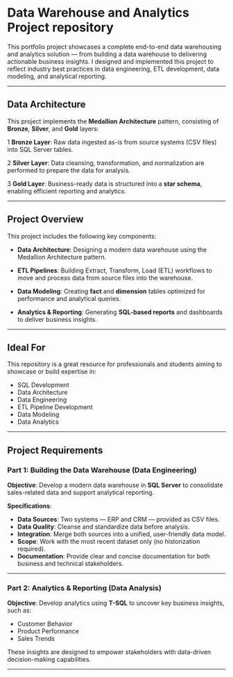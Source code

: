 # Data Warehouse and Analytics Project repository
This portfolio project showcases a complete end-to-end data warehousing and analytics solution — from building a data warehouse to delivering actionable business insights. I designed and implemented this project to reflect industry best practices in data engineering, ETL development, data modeling, and analytical reporting.

---

## Data Architecture

This project implements the **Medallion Architecture** pattern, consisting of **Bronze**, **Silver**, and **Gold** layers:

1 **Bronze Layer**:
  Raw data ingested as-is from source systems (CSV files) into SQL Server tables.

2 **Silver Layer**:
  Data cleansing, transformation, and normalization are performed to prepare the data for analysis.

3 **Gold Layer**:
  Business-ready data is structured into a **star schema**, enabling efficient reporting and analytics.
  
---

## Project Overview

This project includes the following key components:

* **Data Architecture**:
  Designing a modern data warehouse using the Medallion Architecture pattern.

* **ETL Pipelines**:
  Building Extract, Transform, Load (ETL) workflows to move and process data from source files into the warehouse.

* **Data Modeling**:
  Creating **fact** and **dimension** tables optimized for performance and analytical queries.

* **Analytics & Reporting**:
  Generating **SQL-based reports** and dashboards to deliver business insights.

---

## Ideal For

This repository is a great resource for professionals and students aiming to showcase or build expertise in:

* SQL Development
* Data Architecture
* Data Engineering
* ETL Pipeline Development
* Data Modeling
* Data Analytics

---

## Project Requirements

### Part 1: Building the Data Warehouse (Data Engineering)

**Objective**:
Develop a modern data warehouse in **SQL Server** to consolidate sales-related data and support analytical reporting.

**Specifications**:

* **Data Sources**: Two systems — ERP and CRM — provided as CSV files.
* **Data Quality**: Cleanse and standardize data before analysis.
* **Integration**: Merge both sources into a unified, user-friendly data model.
* **Scope**: Work with the most recent dataset only (no historization required).
* **Documentation**: Provide clear and concise documentation for both business and technical stakeholders.

---

### Part 2: Analytics & Reporting (Data Analysis)

**Objective**:
Develop analytics using **T-SQL** to uncover key business insights, such as:

* Customer Behavior
* Product Performance
* Sales Trends

These insights are designed to empower stakeholders with data-driven decision-making capabilities.

---
